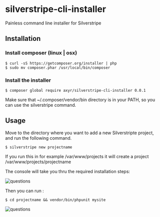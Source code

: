 # silverstripe-cli-installer
Painless command line installer for Silverstripe

## Installation

### Install composer (linux | osx)
```
$ curl -sS https://getcomposer.org/installer | php
$ sudo mv composer.phar /usr/local/bin/composer
```
### Install the installer
```
$ composer global require axyr/silverstripe-cli-installer 0.0.1
```
Make sure that ~/.composer/vendor/bin directory is in your PATH, so you can use the silverstripe command.

## Usage
Move to the directory where you want to add a new Silverstripte project,
and run the following command.
```
$ silverstripe new projectname
```
If you run this in for example /var/www/projects
it will create a project /var/www/projects/projectname

The console will take you thru the required installation steps:

![questions](https://raw.github.com/axyr/silverstripe-cli-installer/master/images/questions.png)

Then you can run :

```
$ cd projectname && vendor/bin/phpunit mysite
```

![questions](https://raw.github.com/axyr/silverstripe-cli-installer/master/images/finished.png)
